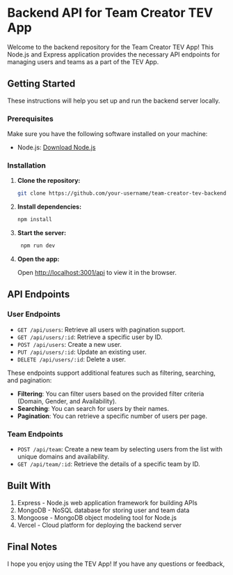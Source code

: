 # Backend API for Team Creator TEV App

Welcome to the backend repository for the Team Creator TEV App! This Node.js and Express application provides the necessary API endpoints for managing users and teams as a part of the TEV App.

## Getting Started

These instructions will help you set up and run the backend server locally.

### Prerequisites

Make sure you have the following software installed on your machine:

- Node.js: [Download Node.js](https://nodejs.org/)

### Installation

1. **Clone the repository:**

   ```bash
   git clone https://github.com/your-username/team-creator-tev-backend.git
    ```
2. **Install dependencies:**

   ```bash
   npm install
   ```
3. **Start the server:**

   ```bash
    npm run dev
    ```
4. **Open the app:**

   Open [http://localhost:3001/api](http://localhost:3001/api) to view it in the browser.

## API Endpoints

### User Endpoints

- `GET /api/users`: Retrieve all users with pagination support.
- `GET /api/users/:id`: Retrieve a specific user by ID.
- `POST /api/users`: Create a new user.
- `PUT /api/users/:id`: Update an existing user.
- `DELETE /api/users/:id`: Delete a user.

These endpoints support additional features such as filtering, searching, and pagination:

- **Filtering**: You can filter users based on the provided filter criteria (Domain, Gender, and Availability).
- **Searching**: You can search for users by their names.
- **Pagination**: You can retrieve a specific number of users per page.

### Team Endpoints

- `POST /api/team`: Create a new team by selecting users from the list with unique domains and availability.
- `GET /api/team/:id`: Retrieve the details of a specific team by ID.

## Built With
1. Express - Node.js web application framework for building APIs
2. MongoDB - NoSQL database for storing user and team data
3. Mongoose - MongoDB object modeling tool for Node.js
4. Vercel - Cloud platform for deploying the backend server

## Final Notes
I hope you enjoy using the TEV App! If you have any questions or feedback,
